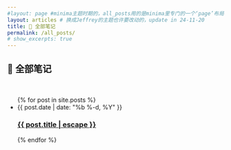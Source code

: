 ```yaml
---
#layout: page #minima主题时期的，all_posts用的是minima里专门的一个‘page’布局，jeffery的主题中，类似all_posts的就直接挪用archives吧。
layout: articles # 换成Jeffrey的主题也许要改动的，update in 24-11-20
title: 📝 全部笔记
permalink: /all_posts/
# show_excerpts: true
---
```

<style>
.post-title {display: none;}
</style>
<div style="margin-top: 10px;"></div>

## **📝 全部笔记**
<div style="margin-top: 50px;"></div>
<!-- All Posts Section -->
<ul class="post-list">
  {% for post in site.posts %}
    <li>
      <span class="post-meta">{{ post.date | date: "%b %-d, %Y" }}</span>
      <h3>
        <a class="post-link" href="{{ post.url }}">{{ post.title | escape }}</a>
      </h3>
    </li>
  {% endfor %}
</ul>

<div style="margin-top: 100px;"></div>
  
